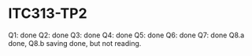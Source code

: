 # ITC313-TP2
Q1: done
Q2: done
Q3: done
Q4: done
Q5: done
Q6: done
Q7: done
Q8.a done, Q8.b saving done, but not reading.
